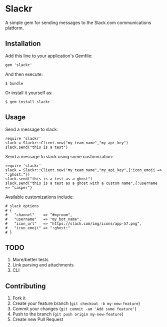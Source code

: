 # Slackr

A simple gem for sending messages to the Slack.com communications platform.

## Installation

Add this line to your application's Gemfile:

    gem 'slackr'

And then execute:

    $ bundle

Or install it yourself as:

    $ gem install slackr

## Usage



Send a message to slack:

```
require 'slackr'
slack = Slackr::Client.new("my_team_name","my_api_key")
slack.send("this is a test")
```

Send a message to slack using some customization:

```
require 'slackr'
slack = Slackr::Client.new("my_team_name","my_api_key",{:icon_emoji => ":ghost:"})
slack.send("this is a test as a ghost")
slack.send("this is a test as a ghost with a custom name",{:username => "casper"}
```

Available customizations include:

```
# slack_options
# {
#   "channel"    => "#myroom",
#   "username"   => "my_bot_name",
#   "icon_url"   => "https://slack.com/img/icons/app-57.png",
#   "icon_emoji" => ":ghost:"
# }
```

## TODO

1. More/better tests
2. Link parsing and attachments
3. CLI

## Contributing

1. Fork it
2. Create your feature branch (`git checkout -b my-new-feature`)
3. Commit your changes (`git commit -am 'Add some feature'`)
4. Push to the branch (`git push origin my-new-feature`)
5. Create new Pull Request
